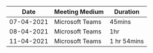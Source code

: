Date          | Meeting Medium   |  Duration   |
------------- | -------------    |  ---------- |
07-04-2021    | Microsoft Teams  | 45mins      |
08-04-2021    | Microsoft Teams  | 1hr         |
11-04-2021    | Microsoft Teams  | 1 hr 54mins |


